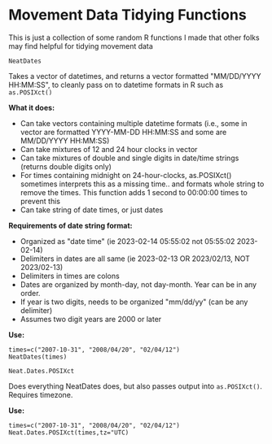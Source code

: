 # Movement Data Tidying Functions

This is just a collection of some random R functions I made that other folks may find helpful for tidying movement data

`NeatDates`    

Takes a vector of datetimes, and returns a vector formatted "MM/DD/YYYY HH\:MM:SS", to cleanly pass on to datetime formats in R such as `as.POSIXct()`    

 **What it does:**     
  
* Can take vectors containing multiple datetime formats (i.e., some in vector are formatted YYYY-MM-DD HH\:MM:SS and some are MM/DD/YYYY HH\:MM:SS)
* Can take mixtures of 12 and 24 hour clocks in vector    
* Can take mixtures of double and single digits in date/time strings (returns double digits only)    
* For times containing midnight on 24-hour-clocks, as.POSIXct() sometimes interprets this as a missing time.. and formats whole string to remove the times. This function adds 1 second to 00\:00:00 times to prevent this
* Can take string of date times, or just dates

**Requirements of date string format:**      
      
* Organized as "date time" (ie 2023-02-14 05\:55:02 not 05\:55:02 2023-02-14)    
* Delimiters in dates are all same (ie 2023-02-13 OR 2023/02/13, NOT 2023/02-13)    
* Delimiters in times are colons    
* Dates are organized by month-day, not day-month. Year can be in any order.
* If year is two digits, needs to be organized "mm/dd/yy" (can be any delimiter)
* Assumes two digit years are 2000 or later

**Use:**    

    times=c("2007-10-31", "2008/04/20", "02/04/12")
    NeatDates(times)

`Neat.Dates.POSIXct`   

Does everything NeatDates does, but also passes output into `as.POSIXct()`. Requires timezone.

**Use:**

    times=c("2007-10-31", "2008/04/20", "02/04/12")
    Neat.Dates.POSIXct(times,tz="UTC)


    
